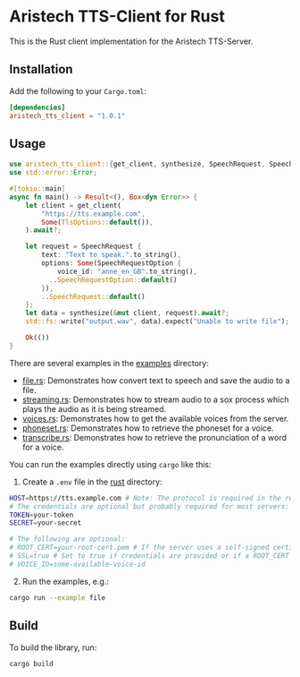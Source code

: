 # Aristech TTS-Client for Rust

This is the Rust client implementation for the Aristech TTS-Server.

## Installation

Add the following to your `Cargo.toml`:

```toml
[dependencies]
aristech_tts_client = "1.0.1"
```

## Usage

```rust
use aristech_tts_client::{get_client, synthesize, SpeechRequest, SpeechRequestOption, TlsOptions};
use std::error::Error;

#[tokio::main]
async fn main() -> Result<(), Box<dyn Error>> {
    let client = get_client(
        "https://tts.example.com",
        Some(TlsOptions::default()),
    ).await?;

    let request = SpeechRequest {
        text: "Text to speak.".to_string(),
        options: Some(SpeechRequestOption {
            voice_id: "anne_en_GB".to_string(),
          ..SpeechRequestOption::default()
        }),
        ..SpeechRequest::default()
    };
    let data = synthesize(&mut client, request).await?;
    std::fs::write("output.wav", data).expect("Unable to write file");

    Ok(())
}
```

There are several examples in the [examples](.) directory:

- [file.rs](examples/file.rs): Demonstrates how convert text to speech and save the audio to a file.
- [streaming.rs](examples/streaming.rs): Demonstrates how to stream audio to a sox process which plays the audio as it is being streamed.
- [voices.rs](examples/voices.rs): Demonstrates how to get the available voices from the server.
- [phoneset.rs](examples/phoneset.rs): Demonstrates how to retrieve the phoneset for a voice.
- [transcribe.rs](examples/transcribe.rs): Demonstrates how to retrieve the pronunciation of a word for a voice.

You can run the examples directly using `cargo` like this:

1. Create a `.env` file in the [rust](.) directory:

```sh
HOST=https://tts.example.com # Note: The protocol is required in the rust client
# The credentials are optional but probably required for most servers:
TOKEN=your-token
SECRET=your-secret

# The following are optional:
# ROOT_CERT=your-root-cert.pem # If the server uses a self-signed certificate
# SSL=true # Set to true if credentials are provided or if a ROOT_CERT is provided
# VOICE_ID=some-available-voice-id
```

2. Run the examples, e.g.:

```sh
cargo run --example file
```

## Build

To build the library, run:

```bash
cargo build
```